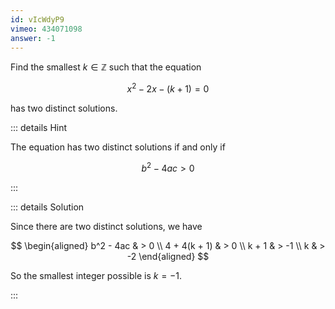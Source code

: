 ```yaml
---
id: vIcWdyP9
vimeo: 434071098
answer: -1
---
```


Find the smallest $k \in \mathbb{Z}$ such that the equation

$$
x^2 - 2x - (k + 1) = 0
$$

has two distinct solutions.

<AnswerInput :answer="$frontmatter.answer" />

::: details Hint

The equation has two distinct solutions if and only if

$$
b^2 - 4ac > 0
$$

:::

::: details Solution

Since there are two distinct solutions, we have

$$
\begin{aligned}
b^2 - 4ac & > 0 \\
4 + 4(k + 1) & > 0 \\
k + 1 & > -1 \\
k & > -2
\end{aligned}
$$

So the smallest integer possible is $k = -1$.

:::
